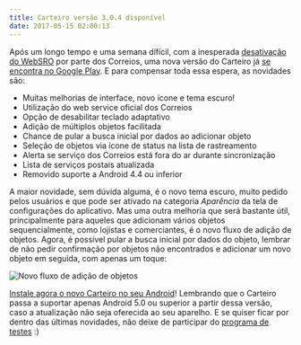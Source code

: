 ```yaml
---
title: Carteiro versão 3.0.4 disponível
date: 2017-05-15 02:00:13
---
```


Após um longo tempo e uma semana difícil, com a inesperada [desativação do WebSRO](http://www.correios.com.br/para-voce/avisos/atualizacao-do-sistema-de-rastreamento-de-objetos-sro/) por parte dos Correios, uma nova versão do Carteiro já [se encontra no Google Play](https://play.google.com/store/apps/details?id=com.rbardini.carteiro). E para compensar toda essa espera, as novidades são:

- Muitas melhorias de interface, novo ícone e tema escuro!
- Utilização do web service oficial dos Correios
- Opção de desabilitar teclado adaptativo
- Adição de múltiplos objetos facilitada
- Chance de pular a busca inicial por dados ao adicionar objeto
- Seleção de objetos via ícone de status na lista de rastreamento
- Alerta se serviço dos Correios está fora do ar durante sincronização
- Lista de serviços postais atualizada
- Removido suporte a Android 4.4 ou inferior

A maior novidade, sem dúvida alguma, é o novo tema escuro, muito pedido pelos usuários e que pode ser ativado na categoria _Aparência_ da tela de configurações do aplicativo. Mas uma outra melhoria que será bastante útil, principalmente para aqueles que adicionam vários objetos sequencialmente, como lojistas e comerciantes, é o novo fluxo de adição de objetos. Agora, é possível pular a busca inicial por dados do objeto, lembrar de não pedir confirmação por objetos não encontrados e adicionar um novo objeto em seguida, com apenas um toque:

![Novo fluxo de adição de objetos](/img/new-add-flow.gif)

[Instale agora o novo Carteiro no seu Android](https://play.google.com/store/apps/details?id=com.rbardini.carteiro)! Lembrando que o Carteiro passa a suportar apenas Android 5.0 ou superior a partir dessa versão, caso a atualização não seja oferecida ao seu aparelho. E se quiser ficar por dentro das últimas novidades, não deixe de participar do [programa de testes](https://plus.google.com/+RafaelBardini/posts/Bv7LfxRMrLr) :)

